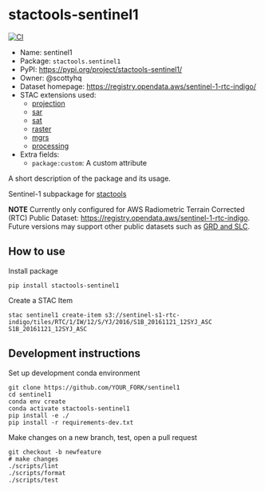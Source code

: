 # stactools-sentinel1
[![CI](https://github.com/stactools-packages/sentinel1/actions/workflows/continuous-integration.yml/badge.svg)](https://github.com/stactools-packages/sentinel1/actions/workflows/continuous-integration.yml)


- Name: sentinel1
- Package: `stactools.sentinel1`
- PyPI: https://pypi.org/project/stactools-sentinel1/
- Owner: @scottyhq
- Dataset homepage: https://registry.opendata.aws/sentinel-1-rtc-indigo/
- STAC extensions used:
  - [projection](https://github.com/stac-extensions/projection/)
  - [sar](https://github.com/stac-extensions/sar)
  - [sat](https://github.com/stac-extensions/sat)
  - [raster](https://github.com/stac-extensions/raster)
  - [mgrs](https://github.com/stac-extensions/mgrs)
  - [processing](https://github.com/stac-extensions/processing)
- Extra fields:
  - `package:custom`: A custom attribute

A short description of the package and its usage.


Sentinel-1 subpackage for [stactools](https://github.com/stac-utils/stactools)

**NOTE** Currently only configured for AWS Radiometric Terrain Corrected (RTC) Public Dataset: https://registry.opendata.aws/sentinel-1-rtc-indigo. Future versions may support other public datasets such as [GRD and SLC](https://registry.opendata.aws/sentinel-1/).

## How to use

Install package
```
pip install stactools-sentinel1
```

Create a STAC Item
```
stac sentinel1 create-item s3://sentinel-s1-rtc-indigo/tiles/RTC/1/IW/12/S/YJ/2016/S1B_20161121_12SYJ_ASC S1B_20161121_12SYJ_ASC
```

## Development instructions

Set up development conda environment
```
git clone https://github.com/YOUR_FORK/sentinel1
cd sentinel1
conda env create
conda activate stactools-sentinel1
pip install -e ./
pip install -r requirements-dev.txt
```

Make changes on a new branch, test, open a pull request
```
git checkout -b newfeature
# make changes
./scripts/lint
./scripts/format
./scripts/test
```
